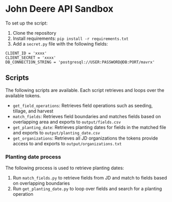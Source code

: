 # John Deere API Sandbox

To set up the script:
1. Clone the repository
2. Install requirements: `pip install -r requirements.txt`
3. Add a `secret.py` file with the following fields:
```
CLIENT_ID = 'xxxx'
CLIENT_SECRET = 'xxxx'
DB_CONNECTION_STRING = 'postgresql://USER:PASSWORD@DB:PORT/mavrx'
```

## Scripts
The following scripts are available. Each script retrieves and loops over the available tokens.
* `get_field_operations`: Retrieves field operations such as seeding, tillage, and harvest
* `match_fields`: Retrieves field boundaries and matches fields based on overlapping area and exports to `output/fields.csv`
* `get_planting_date`: Retrieves planting dates for fields in the matched file and exports to `output/planting_date.csv`
* `get_organizations`: Retrieves all JD organizations the tokens provide access to and exports to `output/organizations.txt`

### Planting date process
The following process is used to retrieve planting dates:
1. Run `match_fields.py` to retrieve fields from JD and match to fields based on overlapping boundaries
2. Run `get_planting_date.py` to loop over fields and search for a planting operation